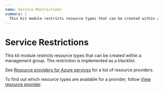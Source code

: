 ```yaml
---
name: Service Restrictions
summary: |
  This kit module restricts resource types that can be created within a management group.
---
```


# Service Restrictions

This kit module restricts resource types that can be created within a management group.
The restriction is implemented as a blacklist.

See [Resource providers for Azure services](https://learn.microsoft.com/en-us/azure/azure-resource-manager/management/azure-services-resource-providers) for a list of resource providers.

To find out which resource types are available for a provider, follow [View resource provider](https://learn.microsoft.com/en-us/azure/azure-resource-manager/management/resource-providers-and-types?source=recommendations#view-resource-provider).

